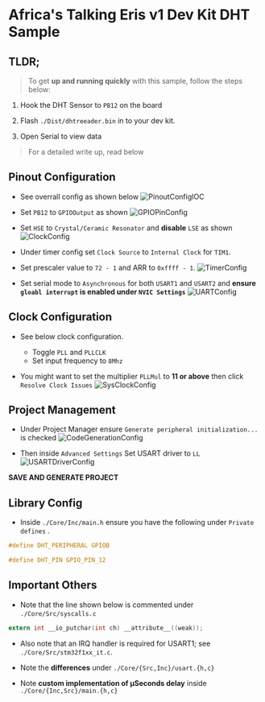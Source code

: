 # Africa's Talking Eris v1 Dev Kit DHT Sample

## TLDR; 

> To get **up and running quickly** with this sample, follow the steps below:

1. Hook the DHT Sensor to `PB12` on the board

2. Flash `./Dist/dhtreeader.bin` in to your dev kit. 

3. Open Serial to view data


> For a detailed write up, read below

## Pinout Configuration

- See overrall config as shown below 
![PinoutConfigIOC](Static/PinoutConfigIOC.png)

- Set `PB12` to `GPIOOutput` as shown
![GPIOPinConfig](Static/GPIOPinConfig.png) 

- Set `HSE` to `Crystal/Ceramic Resonator` and **disable** `LSE` as shown
![ClockConfig](Static/ClockConfig.png) 

- Under timer config set `Clock Source` to `Internal Clock` for `TIM1`.
- Set prescaler value to `72 - 1` and ARR to `0xffff - 1`.
![TimerConfig](Static/TimerConfig.png) 

- Set serial mode to `Asynchronous` for both  `USART1` and `USART2` and **ensure `gloabl interrupt` is enabled under `NVIC Settings`** 
![UARTConfig](Static/UARTConfig.png) 

## Clock Configuration 
- See below clock configuration.
    - Toggle `PLL` and `PLLCLK`
    - Set input frequency to `8Mhz`

- You might want to set the multiplier `PLLMul` to **11 or above** then click `Resolve Clock Issues` 
![SysClockConfig](Static/SysClockConfig.png)

## Project Management 
- Under Project Manager ensure `Generate peripheral initialization...` is checked 
![CodeGenerationConfig](Static/ProjectMgrConfigCodeGen.png) 

- Then inside `Advanced Settings` Set USART driver to `LL`  
![USARTDriverConfig](Static/ProjectMrgUSARTDriverConfig.png)


**SAVE AND GENERATE PROJECT**

## Library Config

- Inside `./Core/Inc/main.h` ensure you have the following under `Private defines` .

```c 
#define DHT_PERIPHERAL GPIOB  

#define DHT_PIN GPIO_PIN_12
```

## Important Others 

- Note that the line shown below is commented under `./Core/Src/syscalls.c` 

```c 
extern int __io_putchar(int ch) __attribute__((weak)); 
``` 

- Also note that an IRQ handler is required for USART1; see `./Core/Src/stm32f1xx_it.c`.

- Note the **differences** under `./Core/{Src,Inc}/usart.{h,c}` 

- Note **custom implementation of µSeconds delay** inside `./Core/{Inc,Src}/main.{h,c}` 

